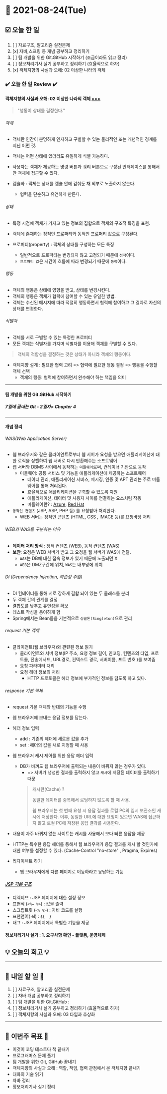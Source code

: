 # 📆 2021-08-24(Tue)
## ☑️ 오늘 한 일 
1. [ ] 자료구조, 알고리즘 실전문제 
2. [x] 자바,스프링 등 개념 공부하고 정리하기  
3. [ ] 팀 개발을 위한 Git.GitHub 시작하기 (조금이라도 읽고 정리)
4. [ ] 정보처리기사 실기 공부하고 정리하기 (효율적으로 하자)
5. [x] 객체지향의 사실과 오해: 02 이상한 나라의 객체

### ✔️ 오늘 한 일 Review ✔️

#### 객체지향의 사실과 오해: 02 이상한 나라의 객체 [>>>](https://github.com/Kyuwon53/library_books_record/blob/main/The_Essence_of_Object-Orientation/Chapter02-Objects_in_wonderland.md)
> "행동이 상태를 결정한다."

###### 객체
- 객체란 인간이 분명하게 인지하고 구별할 수 있는 물리적인 또는 개념적인 경계를 지닌 어떤 것.
- 객체는 어떤 상태에 있더라도 유일하게 식별 가능하다.


- 사용자는 객체가 제공하는 명령 버튼과 쿼리 버튼으로 구성된 인터페이스를 통해서만 객체에 접근할 수 있다.


- 캡슐화  : 객체는 상태를 캡슐 안에 감춰둔 채 외부로 노출하지 않는다. 

  - 협력을 단순하고 유연하게 만든다.
  
###### 상태
- 특정 시점에 객체가 가지고 있는 정보의 집합으로 객체의 구조적 특징을 표현.
- 객체에 존재하는 정적인 프로퍼티와 동적인 프로퍼티 값으로 구성된다.


- 프로퍼티(property) : 객체의 상태를 구성하는 모든 특징
  - 일반적으로 프로퍼티는 변경되지 않고 고정되기 때문에 `정적`이다.
  - `프로퍼티 값`은 시간이 흐름에 따라 변경되기 때문에 `동적`이다.

       
###### 행동

- 객체의 행동은 상태에 영향을 받고, 상태를 변경시킨다.
- 객체의 행동은 객체가 협력에 참여할 수 있는 유일한 방법.
- 객체는 수신된 메시지에 따라 적절히 행동하면서 협력에 참여하고 그 결과로 자신의 상태를 변경한다.
 
###### 식별자
- 객체를 서로 구별할 수 있는 특정한 프로퍼티
- 모든 객체는 식별자를 가지며 식별자를 이용해 객체를 구별할 수 있다. 
> 객체의 적합성을 결정하는 것은 상태가 아니라 객체의 행동이다.
> 
- 객체지향 설계 : 필요한 협력 고려 => 협력에 필요한 행동 결정 => 행동을 수행할 객체 선택
  - 객체의 행동: 협력에 참여하면서 완수해야 하는 책임을 의미
  
***
#### 팀 개발을 위한 Git.GitHub 시작하기 

##### 7일에 끝내는 Git - 2일차> Chapter 4


***
####  개념 정리 
###### WAS(Web Application Server)
- 웹 브라우저와 같은 클라이언트로부터 웹 서버가 요청을 받으면 애플리케이션에 대한 로직을 싱핼하여 웹 서버로 다시 반환해주는 소프트웨어 
- 웹 서버와 DBMS 사이에서 동작하는 `미들웨어`로써, 컨테이너 기반으로 동작
  - 미들웨어: 공통 서비스 및 기능을 애플리케이션에 제공하는 소프트웨어 
    - 데이터 관리, 애플리케이션 서비스, 메시징, 인증 및 APT 관리는 주로 미들웨어를 통해 처리된다.
    - 효율적으로 애플리케이션을 구축할 수 있도록 지원
    - 애플리케이션, 데이터 밋 사용자 사이를 연결하는 요소처럼 작동
    - 미들웨어란? : [Azure](https://azure.microsoft.com/ko-kr/overview/what-is-middleware/), [Red Hat](https://www.redhat.com/ko/topics/middleware/what-is-middleware)
- `동적인 컨텐츠` (JSP, ASP, PHP 등) 를 요청받아 처리한다.
  - WEB 서버는 정적인 콘텐츠 (HTML, CSS , IMAGE 등)를 요청바당 처리
  
###### WEB와 WAS를 구분하는 이유
- **데이터 처리 방식** : 정적 컨텐츠 (WEB), 동적 컨텐츠 (WAS)
- **보안**: 요청은 WEB 서버가 받고 그 요청을 웹 서버가 WAS에 전달.
  - `WAS`는 DB에 대한 접속 정보가 있기 때문에 노출되면 X 
  - `WEB`은 DMZ구간에 위치, `WAS`는 내부망에 위치 

###### DI (Dependency Injection, 의존성 주입)
- DI 컨테이너를 통해 서로 강하게 결합 되어 있는 두 클래스를 분리
- 두 객체 간의 관계를 결정
- 결합도를 낮추고 유연성을 확보 
- 테스트 작성을 용이하게 함 
- Spring에서는 Bean들을 기본적으로 `싱글톤(Singleton)`으로 관리

###### request 기본 객체 
- 클라이언트(웹 브라우저)와 관련된 정보 읽기 
  - 클라이언트와 서버 정보(IP 주소, 요청 정보 길이, 인코딩, 컨텐츠의 타입, 프로토콜, 전송메서드, URL경로, 컨텍스트 경로, 서버이름, 포트 번호 )를 보여줌
  - 요청 파라미터 처리 
  - 요청 헤더 정보의 처리 
    - HTTP 프로토콜은 헤더 정보에 부가적인 정보를 담도록 하고 있다. 


###### response 기본 객체
-  request 기본 객체와 반대의 기능을 수행
- 웹 브라우저에 보내는 응답 정보를 담는다. 
  

- 헤더 정보 입력
  - add : 기존의 헤더에 새로운 값을 추가 
  - set : 헤더의 값을 새로 지정할 때 사용 
  

- 웹 브라우저 캐시 제어를 위한 응답 헤더 입력
   - DB가 바껴도 웹 브라우저에 출력되는 내용이 바뀌지 않는 경우가 있다. 
      - => 서버가 생성한 결과를 출력하지 않고 `캐시`에 저장된 데이터를 출력하기 때문
     > 캐시란(Cache) ? 
     > 
     >  동일한 데이터를 중복해서 로딩하지 않도록 할 때 사용.   
     > 
     > 웹 브라우저는 첫 번째 요청 시 응답 결과를 로컬 PC의 임시 보관소인 캐시에 저장한다. 이후, 동일한 URL에 대한 요청이 있으면 WAS에 접근하지 않고 로컬 PC에 저장된 응답 결과를 사용한다.
- 내용이 자주 바뀌지 않는 사이트는 캐시를 사용해서 보다 빠른 응답을 제공      
- HTTP는 특수한 응답 헤더를 통해서 웹 브라우저가 응답 결과를 캐시 할 것인가에 대한 여부를 설정할 수 있다. (Cache-Control "no-store" , Pragma, Expires)
  

- 리다이렉트 하기
  - 웹 브라우저에게 다른 페이지로 이동하라고 응답하는 기능
  
##### [JSP 기본 구조](https://www.yoogle.dev/jsp-02/)
- 디렉티브 : JSP 페이지에 대한 설정 정보 
- 표현식 (`<%= %>`) : 값을 출력
- 스크립트릿 (`<% %>`) : 자바 코드를 실행 
- 표현언어( el) : ` ${  } `
- 태그 : JSP 페이지에서 특별한 기능을 제공 

#### 정보처리기사 실기 : 1. 요구사항 확인 - 플랫폼, 운영체제


## 💡 오늘의 회고 💡


***

## 🎯 내일 할 일 🎯
1. [ ] 자료구조, 알고리즘 실전문제 
2. [ ] 자바 개념 공부하고 정리하기  
3. [ ] 팀 개발을 위한 Git.GitHub : 
4. [ ] 정보처리기사 실기 공부하고 정리하기 (효율적으로 하자)
5. [ ] 객체지향의 사실과 오해: 03 타입과 추상화
***
## 🏁 이번주 목표 🏁
- 이것이 코딩 테스트다 책 끝내기
- 프로그래머스 문제 풀기 
- 팀 개발을 위한 Git, GitHub 끝내기
- 객체지향의 사실과 오해 : 역할, 책임, 협력 관점에서 본 객체지향 끝내기
- 대화의 기술 읽기
- 자바 정리 
- 정보처리기사 실기 정리 